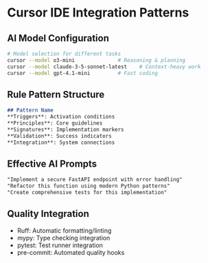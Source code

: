 <!-- FILE_MAP_BEGIN 
<!--
{"file_metadata":{"title":"Cursor IDE Integration Patterns","description":"Documentation detailing integration patterns for Cursor IDE, including AI model configurations, rule pattern structures, effective AI prompts, and quality integration tools.","last_updated":"2025-07-31","type":"documentation"},"ai_instructions":"Analyze the document by identifying major thematic sections based on headings and content, ensuring precise line number boundaries. Highlight key elements such as code blocks and lists that illustrate integration patterns and configurations. Structure the output to facilitate easy navigation and comprehension of Cursor IDE integration patterns, focusing on AI model usage, rule patterns, prompt examples, and quality tools integration.","sections":[{"name":"Document Introduction and AI Model Configuration","description":"Introduces the Cursor IDE integration patterns and details AI model configurations with example command lines for different tasks.","line_start":7,"line_end":15},{"name":"Rule Pattern Structure","description":"Describes the structure of rule patterns including triggers, principles, signatures, validation, and integration using a markdown code block.","line_start":16,"line_end":24},{"name":"Effective AI Prompts","description":"Provides example AI prompts in markdown format to guide implementation and refactoring tasks.","line_start":25,"line_end":31},{"name":"Quality Integration Tools","description":"Lists tools integrated for code quality such as Ruff, mypy, pytest, and pre-commit with brief descriptions.","line_start":32,"line_end":38}],"key_elements":[{"name":"AI Model Configuration Code Block","description":"Bash code block showing commands for selecting different AI models tailored to specific tasks like reasoning, context-heavy work, and fast coding.","line":10},{"name":"Rule Pattern Structure Code Block","description":"Markdown code block outlining the components of a rule pattern including triggers, principles, signatures, validation, and integration.","line":17},{"name":"Effective AI Prompts Code Block","description":"Markdown code block listing example AI prompts to implement secure endpoints, refactor functions, and create tests.","line":26},{"name":"Quality Integration List","description":"Bullet list enumerating quality assurance tools integrated into the workflow such as Ruff, mypy, pytest, and pre-commit.","line":33}]}
-->
<!-- FILE_MAP_END -->

# Cursor IDE Integration Patterns

## AI Model Configuration
```bash
# Model selection for different tasks
cursor --model o3-mini              # Reasoning & planning
cursor --model claude-3-5-sonnet-latest    # Context-heavy work
cursor --model gpt-4.1-mini         # Fast coding
```

## Rule Pattern Structure
```markdown
## Pattern Name
**Triggers**: Activation conditions
**Principles**: Core guidelines
**Signatures**: Implementation markers
**Validation**: Success indicators
**Integration**: System connections
```

## Effective AI Prompts
```markdown
"Implement a secure FastAPI endpoint with error handling"
"Refactor this function using modern Python patterns"
"Create comprehensive tests for this implementation"
```

## Quality Integration
- Ruff: Automatic formatting/linting
- mypy: Type checking integration
- pytest: Test runner integration
- pre-commit: Automated quality hooks
